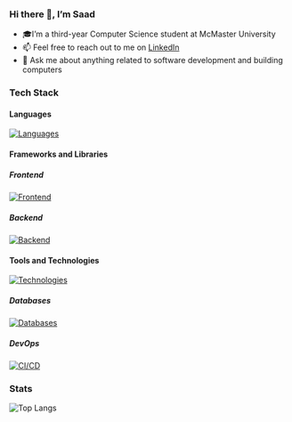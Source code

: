 ### Hi there 👋, I’m Saad
- 🎓I’m a third-year Computer Science student at McMaster University
- 📫 Feel free to reach out to me on <a href=https://www.linkedin.com/in/saad-tariq-cs/ target=_blank>LinkedIn</a>
- 💬 Ask me about anything related to software development and building computers
<!-- - 🌱 I’m currently learning MySQL, Next.js, Prisma and Tailwind. -->
<!-- - 🔭 I’m currently working on an app to track job applications, and a Linked List visualizer -->
### Tech Stack

#### Languages
[![Languages](https://skillicons.dev/icons?i=ts,js,python,c,cpp&theme=dark)](https://skillicons.dev)

#### Frameworks and Libraries

##### Frontend
[![Frontend](https://skillicons.dev/icons?i=next,react,astro,redux,tailwind,bootstrap&theme=dark)](https://skillicons.dev)

##### Backend
[![Backend](https://skillicons.dev/icons?i=nodejs,express,prisma&theme=dark)](https://skillicons.dev)

#### Tools and Technologies

[![Technologies](https://skillicons.dev/icons?i=git,vite,vitest,bun,linux&theme=dark)](https://skillicons.dev)

##### Databases
[![Databases](https://skillicons.dev/icons?i=postgres,mongodb,sqlite&theme=dark)](https://skillicons.dev)

##### DevOps
[![CI/CD](https://skillicons.dev/icons?i=githubactions,docker,netlify&theme=dark)](https://skillicons.dev)


### Stats

![Top Langs](https://github-readme-stats.vercel.app/api/top-langs/?username=tariqs26&layout=compact&theme=tokyonight&langs_count=6)
